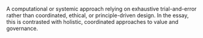 A computational or systemic approach relying on exhaustive trial-and-error rather than coordinated, ethical, or principle-driven design. In the essay, this is contrasted with holistic, coordinated approaches to value and governance.